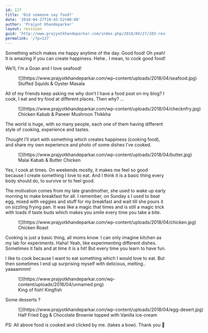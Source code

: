 ```yaml
---
id: 127
title: 'Did someone say food?'
date: '2018-04-27T10:45:52+00:00'
author: 'Prajyot Khandeparkar'
layout: revision
guid: 'http://www.prajyotkhandeparkar.com/index.php/2018/04/27/103-revision-v1/'
permalink: '/?p=127'
---
```


Something which makes me happy anytime of the day. Good food! Oh yeah! It is amazing if you can create happiness. Hehe.. I mean, to cook good food!<span class="Apple-converted-space"> </span>

We’ll, I’m a Goan and I love seafood!<span class="Apple-converted-space"> </span>

<figure aria-describedby="caption-attachment-121" class="wp-caption aligncenter" id="attachment_121" style="width: 1082px">![](https://www.prajyotkhandeparkar.com/wp-content/uploads/2018/04/seafood.jpg)<figcaption class="wp-caption-text" id="caption-attachment-121">Stuffed Squids &amp; Oyster Masala</figcaption></figure>

All of my friends keep asking me why don’t I have a food post on my blog? I cook, I eat and try food at different places. Then why? …

<figure aria-describedby="caption-attachment-122" class="wp-caption aligncenter" id="attachment_122" style="width: 1082px">![](https://www.prajyotkhandeparkar.com/wp-content/uploads/2018/04/checknfry.jpg)<figcaption class="wp-caption-text" id="caption-attachment-122">Chicken Kabab &amp; Paneer Mushroon Thikkha</figcaption></figure>

The world is huge, with so many people, each one of them having different style of cooking, experience and tastes.

Thought I’ll start with something which creates happiness (cooking food), and share my own experience and photo of some dishes I’ve cooked.

<figure aria-describedby="caption-attachment-123" class="wp-caption aligncenter" id="attachment_123" style="width: 1082px">![](https://www.prajyotkhandeparkar.com/wp-content/uploads/2018/04/butter.jpg)<figcaption class="wp-caption-text" id="caption-attachment-123">Malai Kabab &amp; Butter Chicken</figcaption></figure>

Yes, I cook at times. On weekends mostly, it makes me feel so good because I create something I love to eat. And I think it is a basic thing every body should do, to survive or to feel good.

The motivation comes from my late grandmother, she used to wake up early morning to make breakfast for all. I remember, on Sunday s I used to beat egg, mixed with veggies and stuff for my breakfast and wait till she pours it on sizzling frying pan. It was like a magic that times and is still a magic trick with loads if taste buds which makes you smile every time you take a bite.

<figure aria-describedby="caption-attachment-124" class="wp-caption aligncenter" id="attachment_124" style="width: 640px">![](https://www.prajyotkhandeparkar.com/wp-content/uploads/2018/04/chicken.jpg)<figcaption class="wp-caption-text" id="caption-attachment-124">Chicken Roast</figcaption></figure>

Cooking is just a basic thing, all moms know. I can only imagine kitchen as my lab for experiments. Haha! Yeah, like experimenting different dishes. Sometimes it fails and at time it is a hit! But every time you learn to have fun.

I like to cook because I want to eat something which I would love to eat. But then sometimes I end up surprising myself with delicious, melting.. yaaaammm!

<figure aria-describedby="caption-attachment-125" class="wp-caption aligncenter" id="attachment_125" style="width: 400px">![](https://www.prajyotkhandeparkar.com/wp-content/uploads/2018/04/unnamed.png)<figcaption class="wp-caption-text" id="caption-attachment-125">King of fish! Kingfish</figcaption></figure>

Some desserts ?

<figure aria-describedby="caption-attachment-126" class="wp-caption aligncenter" id="attachment_126" style="width: 1082px">![](https://www.prajyotkhandeparkar.com/wp-content/uploads/2018/04/egg-desert.jpg)<figcaption class="wp-caption-text" id="caption-attachment-126">Half Fried Egg &amp; Chocolate Brownie topped with Vanilla ice-cream</figcaption></figure>

PS: All above food is cooked and clicked by me. (takes a bow). Thank you 🙂
